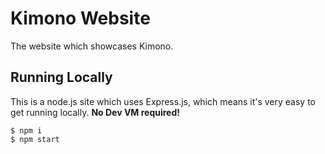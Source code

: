 Kimono Website
===============

The website which showcases Kimono.

Running Locally
---------------

This is a node.js site which uses Express.js, which means it's very easy to get
running locally. **No Dev VM required!**

```shell
$ npm i
$ npm start
```
